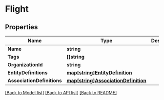 # Flight

## Properties

Name | Type | Description | Notes
------------ | ------------- | ------------- | -------------
**Name** | **string** |  | [optional] 
**Tags** | **[]string** |  | [optional] 
**OrganizationId** | **string** |  | [optional] 
**EntityDefinitions** | [**map[string]EntityDefinition**](EntityDefinition.md) |  | [optional] 
**AssociationDefinitions** | [**map[string]AssociationDefinition**](AssociationDefinition.md) |  | [optional] 

[[Back to Model list]](../README.md#documentation-for-models) [[Back to API list]](../README.md#documentation-for-api-endpoints) [[Back to README]](../README.md)


